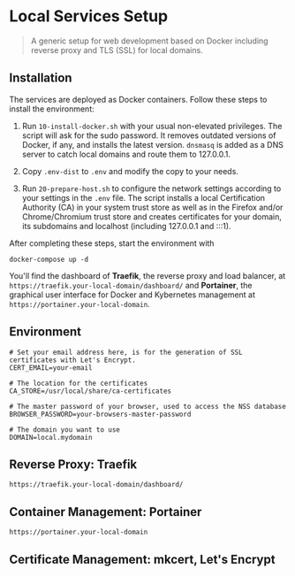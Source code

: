 # Local Services Setup

> A generic setup for web development based on Docker including reverse proxy
> and TLS (SSL) for local domains.

## Installation

The services are deployed as Docker containers. Follow these steps to install the
environment:

1. Run `10-install-docker.sh` with your usual non-elevated privileges.
The script will ask for the sudo password.
It removes outdated versions of Docker, if any, and installs the latest version.
`dnsmasq` is added as a DNS server to catch local domains and route them to 127.0.0.1. 


2. Copy `.env-dist` to `.env` and modify the copy to your needs.


3. Run `20-prepare-host.sh` to configure the network settings according to your settings
in the `.env` file.
The script installs a local Certification Authority (CA) in your system trust store
as well as in the Firefox and/or Chrome/Chromium trust store and creates certificates
for your domain, its subdomains and localhost (including 127.0.0.1 and :::1). 

After completing these steps, start the environment with

```shell
docker-compose up -d
```

You'll find the dashboard of **Traefik**, the reverse proxy and load balancer, at
`https://traefik.your-local-domain/dashboard/`
and **Portainer**, the graphical user interface for Docker and
Kybernetes management at
`https://portainer.your-local-domain`.

## Environment


```dotenv
# Set your email address here, is for the generation of SSL certificates with Let's Encrypt.
CERT_EMAIL=your-email

# The location for the certificates
CA_STORE=/usr/local/share/ca-certificates

# The master password of your browser, used to access the NSS database
BROWSER_PASSWORD=your-browsers-master-password

# The domain you want to use
DOMAIN=local.mydomain
```

## Reverse Proxy: Traefik

`https://traefik.your-local-domain/dashboard/`

## Container Management: Portainer

`https://portainer.your-local-domain`

## Certificate Management: mkcert, Let's Encrypt
